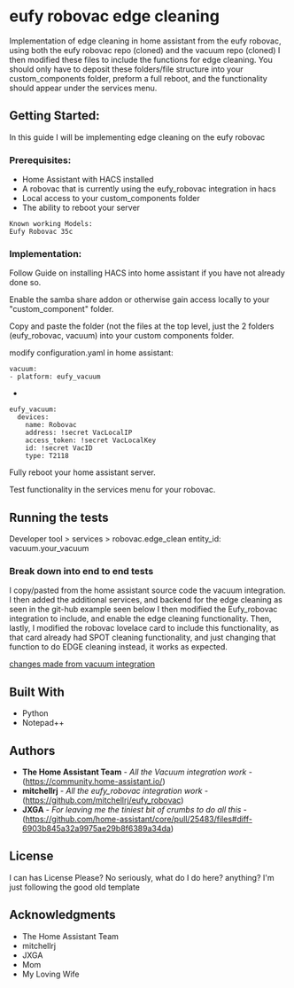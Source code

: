 # eufy robovac edge cleaning

Implementation of edge cleaning in home assistant from the eufy robovac, using both the eufy robovac repo (cloned) and the vacuum repo (cloned) I then modified these files to include the functions for edge cleaning. You should only have to deposit these folders/file structure into your custom_components folder, preform a full reboot, and the functionality should appear under the services menu.

## Getting Started:

In this guide I will be implementing edge cleaning on the eufy robovac

### Prerequisites:

* Home Assistant with HACS installed
* A robovac that is currently using the eufy_robovac integration in hacs
* Local access to your custom_components folder
* The ability to reboot your server

```
Known working Models:
Eufy Robovac 35c
```

### Implementation:

Follow Guide on installing HACS into home assistant if you have not already done so.

Enable the samba share addon or otherwise gain access locally to your "custom_component" folder.

Copy and paste the folder (not the files at the top level, just the 2 folders (eufy_robovac, vacuum) into your custom components folder.

modify configuration.yaml in home assistant:
```
vacuum:  
- platform: eufy_vacuum
```
+
```
eufy_vacuum:
  devices:
    name: Robovac
    address: !secret VacLocalIP
    access_token: !secret VacLocalKey
    id: !secret VacID
    type: T2118
```

Fully reboot your home assistant server.

Test functionality in the services menu for your robovac.

## Running the tests

Developer tool > services > 
robovac.edge_clean
entity_id: vacuum.your_vacuum

### Break down into end to end tests

I copy/pasted from the home assistant source code the vacuum integration.
I then added the additional services, and backend for the edge cleaning as seen in the git-hub example seen below
I then modified the Eufy_robovac integration to include, and enable the edge cleaning functionality.
Then, lastly, I modified the robovac lovelace card to include this functionality, as that card already had SPOT cleaning functionality, and just changing that function to do EDGE cleaning instead, it works as expected.


[changes made from vacuum integration](https://github.com/home-assistant/core/pull/25483/files#diff-6903b845a32a9975ae29b8f6389a34da)

## Built With

* Python
* Notepad++


## Authors

* **The Home Assistant Team** - *All the Vacuum integration work* - (https://community.home-assistant.io/)
* **mitchellrj** - *All the eufy_robovac integration work* - (https://github.com/mitchellrj/eufy_robovac)
* **JXGA** - *For leaving me the tiniest bit of crumbs to do all this* - (https://github.com/home-assistant/core/pull/25483/files#diff-6903b845a32a9975ae29b8f6389a34da)


## License

I can has License Please? No seriously, what do I do here? anything? I'm just following the good old template

## Acknowledgments

* The Home Assistant Team
* mitchellrj
* JXGA
* Mom
* My Loving Wife

